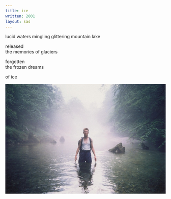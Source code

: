 ```yaml
---
title: ice
written: 2001
layout: sas
---
```


<div class="poem">
lucid waters mingling  
glittering mountain lake

released  
the memories of glaciers

forgotten  
the frozen dreams

of ice
</div>

![Dobra Valley](/assets/images/bio/h_dobra.jpg "Hughie on the Dobra valley expedition")


